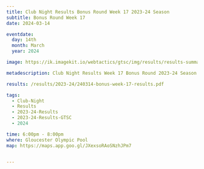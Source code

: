 ```yaml
---
title: Club Night Results Bonus Round Week 17 2023-24 Season
subtitle: Bonus Round Week 17 
date: 2024-03-14

eventdate:
  day: 14th
  month: March
  year: 2024

image: https://ik.imagekit.io/webtactics/gtsc/img/results/results-summary-17.jpg

metadescription: Club Night Results Week 17 Bonus Round 2023-24 Season

results: /results/2023-24/240314-bonus-week-17-results.pdf

tags:
  - Club-Night
  - Results
  - 2023-24-Results
  - 2023-24-Results-GTSC
  - 2024

time: 6:00pm - 8:00pm
where: Gloucester Olympic Pool
map: https://maps.app.goo.gl/JXexsoRAoSNzhJPm7


---
```





